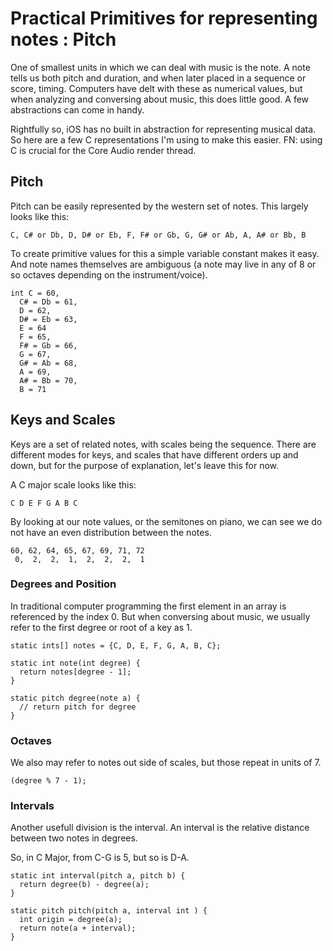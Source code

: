 # Practical Primitives for representing notes : Pitch

One of smallest units in which we can deal with music is the note. A note tells us both pitch and duration, and when later placed in a sequence or score, timing.  Computers have delt with these as numerical values, but when analyzing and conversing about music, this does little good.  A few abstractions can come in handy.

Rightfully so, iOS has no built in abstraction for representing musical data.  So here are a few C representations I'm using to make this easier. FN: using C is crucial for the Core Audio render thread.

## Pitch

Pitch can be easily represented by the western set of notes.  This largely looks like this:

```
C, C# or Db, D, D# or Eb, F, F# or Gb, G, G# or Ab, A, A# or Bb, B
```

To create primitive values for this a simple variable constant makes it easy.  And note names themselves are ambiguous (a note may live in any of 8 or so octaves depending on the instrument/voice).

```
int C = 60,
  C# = Db = 61,
  D = 62,
  D# = Eb = 63,
  E = 64
  F = 65,
  F# = Gb = 66,
  G = 67,
  G# = Ab = 68,
  A = 69,
  A# = Bb = 70,
  B = 71
```

## Keys and Scales

Keys are a set of related notes, with scales being the sequence. There are different modes for keys, and scales that have different orders up and down, but for the purpose of explanation, let's leave this for now.

A C major scale looks like this:

```
C D E F G A B C
```

By looking at our note values, or the semitones on piano, we can see we do not have an even distribution between the notes.

```
60, 62, 64, 65, 67, 69, 71, 72
 0,  2,  2,  1,  2,  2,  2,  1
```

### Degrees and Position

In traditional computer programming the first element in an array is referenced by the index 0.  But when conversing about music, we usually refer to the first degree or root of a key as 1.  

```
static ints[] notes = {C, D, E, F, G, A, B, C};

static int note(int degree) {
  return notes[degree - 1];
}

static pitch degree(note a) {
  // return pitch for degree
}
```

### Octaves

We also may refer to notes out side of scales, but those repeat in units of 7.

```
(degree % 7 - 1);
```

### Intervals

Another usefull division is the interval.  An interval is the relative distance between two notes in degrees.

So, in C Major, from C-G is 5, but so is D-A.

```
static int interval(pitch a, pitch b) {
  return degree(b) - degree(a);
}

static pitch pitch(pitch a, interval int ) {
  int origin = degree(a);
  return note(a + interval);
}
```